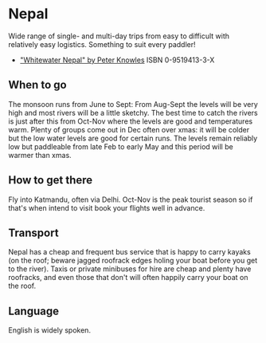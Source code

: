 Nepal
=====

Wide range of single- and multi-day trips from easy to difficult with relatively easy logistics. Something to suit every paddler!

  * ["Whitewater Nepal" by Peter Knowles](http://www.amazon.co.uk/gp/product/095194133X?ie=UTF8&tag=nextswim-21&linkCode=as2&camp=1634&creative=19450&creativeASIN=095194133X) ISBN 0-9519413-3-X

When to go
----------

The monsoon runs from June to Sept: From Aug-Sept the levels will be very high and most rivers will be a little sketchy. The best time to catch the rivers is just after this from Oct-Nov where the levels are good and temperatures warm. Plenty of groups come out in Dec often over xmas: it will be colder but the low water levels are good for certain runs. The levels remain reliably low but paddleable from late Feb to early May and this period will be warmer than xmas.

How to get there
----------------

Fly into Katmandu, often via Delhi. Oct-Nov is the peak tourist season so if that's when intend to visit book your flights well in advance. 

Transport
---------

Nepal has a cheap and frequent bus service that is happy to carry kayaks (on the roof; beware jagged roofrack edges holing your boat before you get to the river). Taxis or private minibuses for hire are cheap and plenty have roofracks, and even those that don't will often happily carry your boat on the roof.

Language
--------

English is widely spoken.



